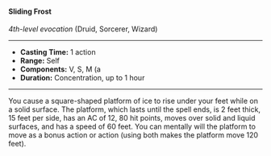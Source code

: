 #### Sliding Frost
*4th-level evocation* (Druid, Sorcerer, Wizard)
___
- **Casting Time:** 1 action
- **Range:** Self
- **Components:** V, S, M (a
- **Duration:** Concentration, up to 1 hour
---
You cause a square-shaped platform of ice to rise under your feet while on a solid surface. The platform, which lasts until the spell ends, is 2 feet thick, 15 feet per side, has an AC of 12, 80 hit points, moves over solid and liquid surfaces, and has a speed of 60 feet. You can mentally will the platform to move as a bonus action or action (using both makes the platform move 120 feet).
